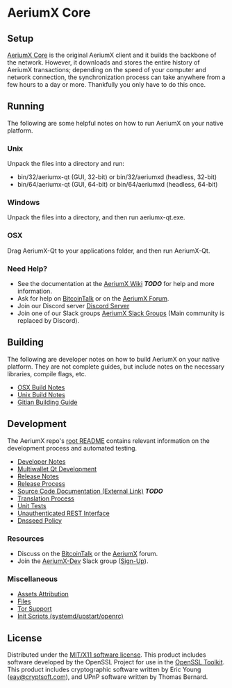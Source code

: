 AeriumX Core
=====================

Setup
---------------------
[AeriumX Core](http://aeriumx.org/wallet) is the original AeriumX client and it builds the backbone of the network. However, it downloads and stores the entire history of AeriumX transactions; depending on the speed of your computer and network connection, the synchronization process can take anywhere from a few hours to a day or more. Thankfully you only have to do this once.

Running
---------------------
The following are some helpful notes on how to run AeriumX on your native platform.

### Unix

Unpack the files into a directory and run:

- bin/32/aeriumx-qt (GUI, 32-bit) or bin/32/aeriumxd (headless, 32-bit)
- bin/64/aeriumx-qt (GUI, 64-bit) or bin/64/aeriumxd (headless, 64-bit)

### Windows

Unpack the files into a directory, and then run aeriumx-qt.exe.

### OSX

Drag AeriumX-Qt to your applications folder, and then run AeriumX-Qt.

### Need Help?

* See the documentation at the [AeriumX Wiki](https://en.bitcoin.it/wiki/Main_Page) ***TODO***
for help and more information.
* Ask for help on [BitcoinTalk](https://bitcointalk.org/index.php?topic=1262920.0) or on the [AeriumX Forum](http://forum.aeriumx.org/).
* Join our Discord server [Discord Server](https://discord.aeriumx.org)
* Join one of our Slack groups [AeriumX Slack Groups](https://aeriumx.org/slack-logins/) (Main community is replaced by Discord).

Building
---------------------
The following are developer notes on how to build AeriumX on your native platform. They are not complete guides, but include notes on the necessary libraries, compile flags, etc.

- [OSX Build Notes](build-osx.md)
- [Unix Build Notes](build-unix.md)
- [Gitian Building Guide](gitian-building.md)

Development
---------------------
The AeriumX repo's [root README](https://github.com/AeriumX-Project/AeriumX/blob/master/README.md) contains relevant information on the development process and automated testing.

- [Developer Notes](developer-notes.md)
- [Multiwallet Qt Development](multiwallet-qt.md)
- [Release Notes](release-notes.md)
- [Release Process](release-process.md)
- [Source Code Documentation (External Link)](https://dev.visucore.com/bitcoin/doxygen/) ***TODO***
- [Translation Process](translation_process.md)
- [Unit Tests](unit-tests.md)
- [Unauthenticated REST Interface](REST-interface.md)
- [Dnsseed Policy](dnsseed-policy.md)

### Resources

* Discuss on the [BitcoinTalk](https://bitcointalk.org/index.php?topic=1262920.0) or the [AeriumX](http://forum.aeriumx.org/) forum.
* Join the [AeriumX-Dev](https://aeriumx-dev.slack.com/) Slack group ([Sign-Up](https://aeriumx-dev.herokuapp.com/)).

### Miscellaneous
- [Assets Attribution](assets-attribution.md)
- [Files](files.md)
- [Tor Support](tor.md)
- [Init Scripts (systemd/upstart/openrc)](init.md)

License
---------------------
Distributed under the [MIT/X11 software license](http://www.opensource.org/licenses/mit-license.php).
This product includes software developed by the OpenSSL Project for use in the [OpenSSL Toolkit](https://www.openssl.org/). This product includes
cryptographic software written by Eric Young ([eay@cryptsoft.com](mailto:eay@cryptsoft.com)), and UPnP software written by Thomas Bernard.
